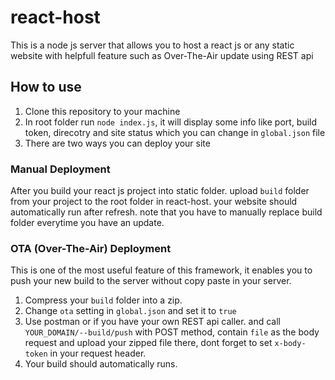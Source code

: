 # react-host

This is a node js server that allows you to host a react js or any static website with helpfull feature such as Over-The-Air update using REST api


## How to use

1. Clone this repository to your machine
2. In root folder run `node index.js`, it will display some info like port, build token, direcotry and site status which you can change in `global.json` file
3. There are two ways you can deploy your site

### Manual Deployment

After you build your react js project into static folder. upload `build` folder from your project to the root folder in react-host. your website should automatically run after refresh. note that you have to manually replace build folder everytime you have an update.

### OTA (Over-The-Air) Deployment

This is one of the most useful feature of this framework, it enables you to push your new build to the server without copy paste in your server. 

1. Compress your `build` folder into a zip. 
2. Change `ota` setting in `global.json` and set it to `true`
3. Use postman or if you have your own REST api caller. and call `YOUR_DOMAIN/--build/push` with POST method, contain `file` as the body request and upload your zipped file there, dont forget to set `x-body-token` in your request header.
4. Your build should automatically runs.
